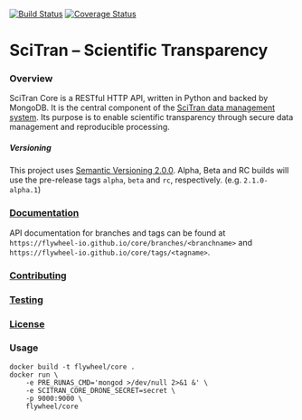[![Build Status](https://travis-ci.org/flywheel-io/core.svg?branch=master)](https://travis-ci.org/flywheel-io/core)
[![Coverage Status](https://codecov.io/gh/flywheel-io/core/branch/master/graph/badge.svg)](https://codecov.io/gh/flywheel-io/core/branch/master)

# SciTran – Scientific Transparency

### Overview

SciTran Core is a RESTful HTTP API, written in Python and backed by MongoDB. It is the central component of the [SciTran data management system](https://scitran.github.io). Its purpose is to enable scientific transparency through secure data management and reproducible processing.

##### Versioning

This project uses [Semantic Versioning 2.0.0](https://semver.org/#semantic-versioning-200). 
Alpha, Beta and RC builds will use the pre-release tags `alpha`, `beta` and `rc`, respectively. (e.g. `2.1.0-alpha.1`)


### [Documentation](https://flywheel-io.github.io/core)

API documentation for branches and tags can be found at `https://flywheel-io.github.io/core/branches/<branchname>` and
`https://flywheel-io.github.io/core/tags/<tagname>`.

### [Contributing](https://github.com/flywheel-io/core/blob/master/CONTRIBUTING.md)

### [Testing](https://github.com/flywheel-io/core/blob/master/tests/README.md)

### [License](https://github.com/flywheel-io/core/blob/master/LICENSE)

### Usage

```
docker build -t flywheel/core .
docker run \
    -e PRE_RUNAS_CMD='mongod >/dev/null 2>&1 &' \
    -e SCITRAN_CORE_DRONE_SECRET=secret \
    -p 9000:9000 \
    flywheel/core
```
